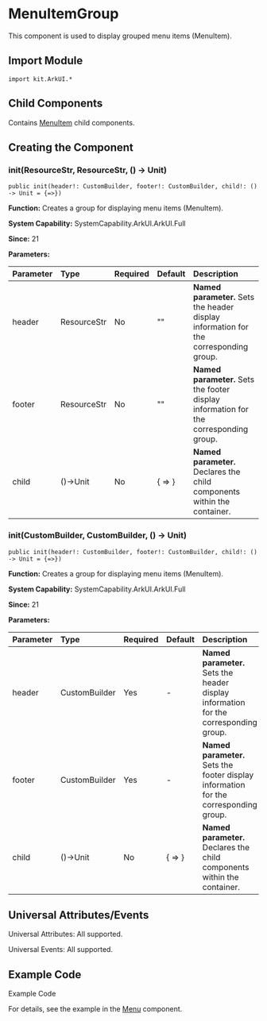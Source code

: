 # MenuItemGroup

This component is used to display grouped menu items (MenuItem).

## Import Module

```cangjie
import kit.ArkUI.*
```

## Child Components

Contains [MenuItem](./cj-menu-menuitem.md) child components.

## Creating the Component

### init(ResourceStr, ResourceStr, () -> Unit)

```cangjie
public init(header!: CustomBuilder, footer!: CustomBuilder, child!: () -> Unit = {=>})
```

**Function:** Creates a group for displaying menu items (MenuItem).

**System Capability:** SystemCapability.ArkUI.ArkUI.Full

**Since:** 21

**Parameters:**

| Parameter | Type | Required | Default | Description |
|:---|:---|:---|:---|:---|
| header | ResourceStr | No | "" | **Named parameter.** Sets the header display information for the corresponding group. |
| footer | ResourceStr | No | "" | **Named parameter.** Sets the footer display information for the corresponding group. |
| child | ()->Unit | No | { => } | **Named parameter.** Declares the child components within the container. |

### init(CustomBuilder, CustomBuilder, () -> Unit)

```cangjie
public init(header!: CustomBuilder, footer!: CustomBuilder, child!: () -> Unit = {=>})
```

**Function:** Creates a group for displaying menu items (MenuItem).

**System Capability:** SystemCapability.ArkUI.ArkUI.Full

**Since:** 21

**Parameters:**

| Parameter | Type | Required | Default | Description |
|:---|:---|:---|:---|:---|
| header | CustomBuilder | Yes | - | **Named parameter.** Sets the header display information for the corresponding group. |
| footer | CustomBuilder | Yes | - | **Named parameter.** Sets the footer display information for the corresponding group. |
| child | ()->Unit | No | { => } | **Named parameter.** Declares the child components within the container. |

## Universal Attributes/Events

Universal Attributes: All supported.

Universal Events: All supported.

## Example Code

Example Code

For details, see the example in the [Menu](cj-menu-menu.md#example-code) component.